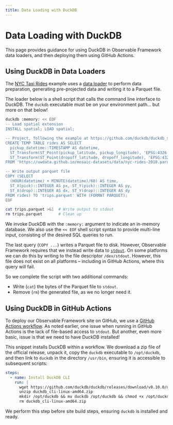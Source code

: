 ```yaml
---
title: Data Loading with DuckDB
---
```


# Data Loading with DuckDB

This page provides guidance for using DuckDB in Observable Framework data loaders, and then deploying them using GitHub Actions.

## Using DuckDB in Data Loaders

The [NYC Taxi Rides](nyc-taxi-rides) example uses a [data loader](https://observablehq.com/framework/loaders) to perform data preparation, generating pre-projected data and writing it to a Parquet file.

The loader below is a shell script that calls the command line interface to DuckDB.
The `duckdb` executable must be on your environment path... but more on that below!

```sh
duckdb :memory: << EOF
-- Load spatial extension
INSTALL spatial; LOAD spatial;

-- Project, following the example at https://github.com/duckdb/duckdb_spatial
CREATE TEMP TABLE rides AS SELECT
  pickup_datetime::TIMESTAMP AS datetime,
  ST_Transform(ST_Point(pickup_latitude, pickup_longitude), 'EPSG:4326', 'ESRI:102718') AS pick,
  ST_Transform(ST_Point(dropoff_latitude, dropoff_longitude), 'EPSG:4326', 'ESRI:102718') AS drop
FROM 'https://uwdata.github.io/mosaic-datasets/data/nyc-rides-2010.parquet';

-- Write output parquet file
COPY (SELECT
  (HOUR(datetime) + MINUTE(datetime)/60) AS time,
  ST_X(pick)::INTEGER AS px, ST_Y(pick)::INTEGER AS py,
  ST_X(drop)::INTEGER AS dx, ST_Y(drop)::INTEGER AS dy
FROM rides) TO 'trips.parquet' WITH (FORMAT PARQUET);
EOF

cat trips.parquet >&1  # Write output to stdout
rm trips.parquet       # Clean up
```

We invoke DuckDB with the `:memory:` argument to indicate an in-memory database.
We also use the `<< EOF` shell script syntax to provide multi-line input, consisting of the desired SQL queries to run.

The last query (`COPY ...`) writes a Parquet file to disk.
However, Observable Framework requires that we instead write data to [`stdout`](https://en.wikipedia.org/wiki/Standard_streams#Standard_output_(stdout)).
On some platforms we can do this by writing to the file descriptor `/dev/stdout`.
However, this file does not exist on all platforms &ndash; including in GitHub Actions, where this query will fail.

So we complete the script with two additional commands:

- Write (`cat`) the bytes of the Parquet file to `stdout`.
- Remove (`rm`) the generated file, as we no longer need it.

## Using DuckDB in GitHub Actions

To deploy our Observable Framework site on GitHub, we use a [GitHub Actions workflow](https://github.com/uwdata/mosaic-framework-example/blob/main/.github/workflows/deploy.yml).
As noted earlier, one issue when running in GitHub Actions is the lack of file-based access to `stdout`.
But another, even more basic, issue is that we need to have DuckDB installed!

This snippet installs DuckDB within a workflow.
We download a zip file of the official release, unpack it, copy the `duckdb` executable to `/opt/duckdb`, and then link to `duckdb` in the directory `/usr/bin`, ensuring it is accessible to subsequent scripts:

```yaml
steps:
  - name: Install DuckDB CLI
    run: |
      wget https://github.com/duckdb/duckdb/releases/download/v0.10.0/duckdb_cli-linux-amd64.zip
      unzip duckdb_cli-linux-amd64.zip
      mkdir /opt/duckdb && mv duckdb /opt/duckdb && chmod +x /opt/duckdb/duckdb && sudo ln -s /opt/duckdb/duckdb /usr/bin/duckdb
      rm duckdb_cli-linux-amd64.zip
```

We perform this step before site build steps, ensuring `duckdb` is installed and ready.